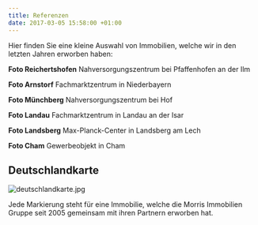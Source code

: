 ```yaml
---
title: Referenzen
date: 2017-03-05 15:58:00 +01:00
---
```


Hier finden Sie eine kleine Auswahl von Immobilien, welche wir in den letzten Jahren erworben haben:

**Foto Reichertshofen**
Nahversorgungszentrum bei Pfaffenhofen an der Ilm

**Foto Arnstorf**
Fachmarktzentrum in Niederbayern

**Foto Münchberg**
Nahversorgungszentrum bei Hof

**Foto Landau**
Fachmarktzentrum in Landau an der Isar

**Foto Landsberg**
Max-Planck-Center in Landsberg am Lech

**Foto Cham**
Gewerbeobjekt in Cham

## Deutschlandkarte

![deutschlandkarte.jpg](/uploads/deutschlandkarte.jpg)

Jede Markierung steht für eine Immobilie, welche die Morris Immobilien Gruppe seit 2005 gemeinsam mit ihren Partnern erworben hat.

